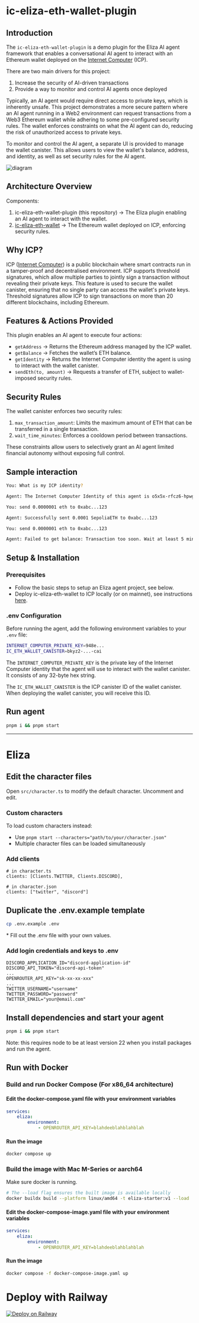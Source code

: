 # ic-eliza-eth-wallet-plugin

## Introduction

The `ic-eliza-eth-wallet-plugin` is a demo plugin for the Eliza AI agent framework that enables a conversational AI agent to interact with an Ethereum wallet deployed on the [Internet Computer](https://internetcomputer.org/) (ICP).

There are two main drivers for this project:
1. Increase the security of AI-driven transactions 
2. Provide a way to monitor and control AI agents once deployed

Typically, an AI agent would require direct access to private keys, which is inherently unsafe. This project demonstrates a more secure pattern where an AI agent running in a Web2 environment can request transactions from a Web3 Ethereum wallet while adhering to some pre-configured security rules. The wallet enforces constraints on what the AI agent can do, reducing the risk of unauthorized access to private keys.

To monitor and control the AI agent, a separate UI is provided to manage the wallet canister. This allows users to view the wallet's balance, address, and identity, as well as set security rules for the AI agent.

![diagram](./media/diagram.jpg)

## Architecture Overview

Components:
1.	ic-eliza-eth-wallet-plugin (this repository) → The Eliza plugin enabling an AI agent to interact with the wallet.
2. [ic-eliza-eth-wallet](https://github.com/kristoferlund/ic-eliza-eth-wallet) → The Ethereum wallet deployed on ICP, enforcing security rules.


## Why ICP?

ICP ([Internet Computer](https://internetcomputer.org/)) is a public blockchain where smart contracts run in a tamper-proof and decentralised environment. ICP supports threshold signatures, which allow multiple parties to jointly sign a transaction without revealing their private keys. This feature is used to secure the wallet canister, ensuring that no single party can access the wallet's private keys. Threshold signatures allow ICP to sign transactions on more than 20 different blockchains, including Ethereum.

## Features & Actions Provided

This plugin enables an AI agent to execute four actions:
* `getAddress` → Returns the Ethereum address managed by the ICP wallet.
* `getBalance` → Fetches the wallet’s ETH balance.
* `getIdentity` → Returns the Internet Computer identity the agent is using to interact with the wallet canister.
* `sendEth(to, amount)` → Requests a transfer of ETH, subject to wallet-imposed security rules.

## Security Rules

The wallet canister enforces two security rules:
1. `max_transaction_amount`: Limits the maximum amount of ETH that can be transferred in a single transaction.
2. `wait_time_minutes`: Enforces a cooldown period between transactions.

These constraints allow users to selectively grant an AI agent limited financial autonomy without exposing full control.

## Sample interaction

```bash
You: What is my ICP identity?

Agent: The Internet Computer Identity of this agent is o5x5x-rfcz6-hpwgu-p4bos-awelk-lcyjt-wajdg-2ye3l-n4c3t-n5vkk-yqe

You: send 0.0000001 eth to 0xabc...123

Agent: Successfully sent 0.0001 SepoliaETH to 0xabc...123

You: send 0.0000001 eth to 0xabc...123

Agent: Failed to get balance: Transaction too soon. Wait at least 5 minutes.
```

## Setup & Installation

### Prerequisites
* Follow the basic steps to setup an Eliza agent project, see below.
* Deploy ic-eliza-eth-wallet to ICP locally (or on mainnet), see instructions [here](https://github.com/kristoferlund/ic-eliza-eth-wallet).

### .env Configuration

Before running the agent, add the following environment variables to your `.env` file:

```bash
INTERNET_COMPUTER_PRIVATE_KEY=948e... 
IC_ETH_WALLET_CANISTER=bkyz2-...-cai 
```

The `INTERNET_COMPUTER_PRIVATE_KEY` is the private key of the Internet Computer identity that the agent will use to interact with the wallet canister. It consists of any 32-byte hex string.

The `IC_ETH_WALLET_CANISTER` is the ICP canister ID of the wallet canister. When deploying the wallet canister, you will receive this ID.

## Run agent

```bash
pnpm i && pnpm start
```

---

# Eliza

## Edit the character files

Open `src/character.ts` to modify the default character. Uncomment and edit.

### Custom characters

To load custom characters instead:
- Use `pnpm start --characters="path/to/your/character.json"`
- Multiple character files can be loaded simultaneously

### Add clients
```
# in character.ts
clients: [Clients.TWITTER, Clients.DISCORD],

# in character.json
clients: ["twitter", "discord"]
```

## Duplicate the .env.example template

```bash
cp .env.example .env
```

\* Fill out the .env file with your own values.

### Add login credentials and keys to .env
```
DISCORD_APPLICATION_ID="discord-application-id"
DISCORD_API_TOKEN="discord-api-token"
...
OPENROUTER_API_KEY="sk-xx-xx-xxx"
...
TWITTER_USERNAME="username"
TWITTER_PASSWORD="password"
TWITTER_EMAIL="your@email.com"
```

## Install dependencies and start your agent

```bash
pnpm i && pnpm start
```
Note: this requires node to be at least version 22 when you install packages and run the agent.

## Run with Docker

### Build and run Docker Compose (For x86_64 architecture)

#### Edit the docker-compose.yaml file with your environment variables

```yaml
services:
    eliza:
        environment:
            - OPENROUTER_API_KEY=blahdeeblahblahblah
```

#### Run the image

```bash
docker compose up
```

### Build the image with Mac M-Series or aarch64

Make sure docker is running.

```bash
# The --load flag ensures the built image is available locally
docker buildx build --platform linux/amd64 -t eliza-starter:v1 --load .
```

#### Edit the docker-compose-image.yaml file with your environment variables

```yaml
services:
    eliza:
        environment:
            - OPENROUTER_API_KEY=blahdeeblahblahblah
```

#### Run the image

```bash
docker compose -f docker-compose-image.yaml up
```

# Deploy with Railway

[![Deploy on Railway](https://railway.com/button.svg)](https://railway.com/template/aW47_j)